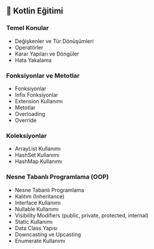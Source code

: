 ## 📌 Kotlin Eğitimi

### Temel Konular
- Değişkenler ve Tür Dönüşümleri
- Operatörler
- Karar Yapıları ve Döngüler
- Hata Yakalama

### Fonksiyonlar ve Metotlar
- Fonksiyonlar
- Infix Fonksiyonlar
- Extension Kullanımı
- Metotlar
- Overloading 
- Override

### Koleksiyonlar
- ArrayList Kullanımı
- HashSet Kullanımı
- HashMap Kullanımı

### Nesne Tabanlı Programlama (OOP)
- Nesne Tabanlı Programlama
- Kalıtım (Inheritance)
- Interface Kullanımı
- Nullable Kullanımı
- Visibility Modifiers (public, private, protected, internal)
- Static Kullanımı
- Data Class Yapısı
- Downcasting ve Upcasting
- Enumerate Kullanımı
